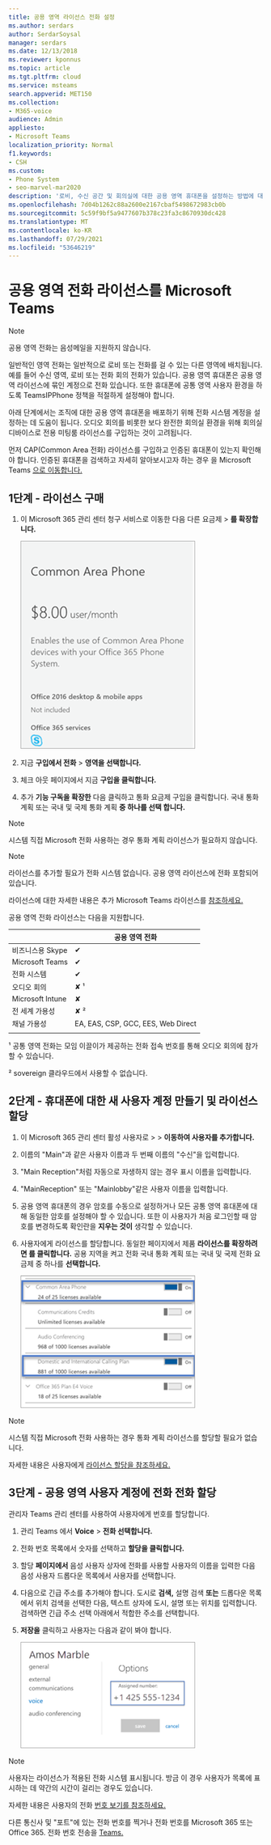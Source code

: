 ```yaml
---
title: 공용 영역 라이선스 전화 설정
ms.author: serdars
author: SerdarSoysal
manager: serdars
ms.date: 12/13/2018
ms.reviewer: kponnus
ms.topic: article
ms.tgt.pltfrm: cloud
ms.service: msteams
search.appverid: MET150
ms.collection:
- M365-voice
audience: Admin
appliesto:
- Microsoft Teams
localization_priority: Normal
f1.keywords:
- CSH
ms.custom:
- Phone System
- seo-marvel-mar2020
description: '로비, 수신 공간 및 회의실에 대한 공용 영역 휴대폰을 설정하는 방법에 대해 자세히 알아보기 '
ms.openlocfilehash: 7d04b1262c88a2600e2167cbaf5498672983cb0b
ms.sourcegitcommit: 5c59f9bf5a9477607b378c23fa3c8670930dc428
ms.translationtype: MT
ms.contentlocale: ko-KR
ms.lasthandoff: 07/29/2021
ms.locfileid: "53646219"
---
```

# <a name="set-up-the-common-area-phone-license-for-microsoft-teams"></a>공용 영역 전화 라이선스를 Microsoft Teams
> [!NOTE]
> 공용 영역 전화는 음성메일을 지원하지 않습니다.

일반적인 영역 전화는 일반적으로 로비 또는 전화를 걸 수 있는 다른 영역에 배치됩니다. 예를 들어 수신 영역, 로비 또는 전화 회의 전화가 있습니다. 공용 영역 휴대폰은 공용 영역 라이선스에 묶인 계정으로 전화 있습니다. 또한 휴대폰에 공통 영역 사용자 환경을 하도록 TeamsIPPhone 정책을 적절하게 설정해야 합니다.

아래 단계에서는 조직에 대한 공용 영역 휴대폰을 배포하기 위해 전화 시스템 계정을 설정하는 데 도움이 됩니다. 오디오 회의를 비롯한 보다 완전한 회의실 환경을 위해 회의실 디바이스로 전용 미팅룸 라이선스를 구입하는 것이 고려됩니다. 

먼저 CAP(Common Area 전화) 라이선스를 구입하고 인증된 휴대폰이 있는지 확인해야 합니다. 인증된 휴대폰을 검색하고 자세히 알아보시고자 하는 경우 을 Microsoft Teams [으로 이동합니다.](https://products.office.com/microsoft-teams/across-devices?ms.url=officecomteamsdevices&rtc=1) 

## <a name="step-1---buy-the-licenses"></a>1단계 - 라이선스 구매

1. 이 Microsoft 365 관리 센터 청구 서비스로 이동한 다음 다른 요금제  >   **를 확장합니다.**

    ![공용 영역 타일을 보여 전화 스크린샷](media/set-up-common-area-phone-image1.png)

2. 지금 **구입에서 전화**  >  **영역을 선택합니다.**

3. 체크 아웃 페이지에서 지금 **구입을 클릭합니다.**

4. 추가 **기능 구독을 확장한** 다음 클릭하고 통화 요금제 구입을 클릭합니다. 국내 통화  계획 또는 국내 및 국제 통화 계획 **중 하나를 선택 합니다.**

> [!NOTE]
> 시스템 직접 Microsoft 전화 사용하는 경우 통화 계획 라이선스가 필요하지 않습니다.

> [!NOTE]
> 라이선스를 추가할 필요가 전화 시스템 없습니다. 공용 영역 라이선스에 전화 포함되어 있습니다.

라이선스에 대한 자세한 내용은 추가 Microsoft Teams 라이선스를 [참조하세요.](./teams-add-on-licensing/microsoft-teams-add-on-licensing.md)

공용 영역 전화 라이선스는 다음을 지원합니다. 


| &nbsp;  |  공용 영역 전화  |
|---------|---------|
|비즈니스용 Skype |   &#x2714; |
|Microsoft Teams |   &#x2714; |
|전화 시스템 |    &#x2714; |
|오디오 회의 |       &#x2718; &sup1;  |
|Microsoft Intune |    &#x2718; |
|전 세계 가용성 |       &#x2718; &sup2;  |
|채널 가용성 |    EA, EAS, CSP, GCC, EES, Web Direct  |
|      |         |

&sup1; 공통 영역 전화는 모임 이끌이가 제공하는 전화 접속 번호를 통해 오디오 회의에 참가할 수 있습니다.

&sup2; sovereign 클라우드에서 사용할 수 없습니다.  



## <a name="step-2---create-a-new-user-account-for-the-phone-and-assign-the-licenses"></a>2단계 - 휴대폰에 대한 새 사용자 계정 만들기 및 라이선스 할당

1. 이 Microsoft 365 관리 센터 활성 사용자로   >    >  **이동하여 사용자를 추가합니다.**

2. 이름의 "Main"과 같은 사용자 이름과 두 번째 이름의 "수신"을 입력합니다.

3. "Main Reception"처럼 자동으로 자생하지 않는 경우 표시 이름을 입력합니다.

4. "MainReception" 또는 "Mainlobby"같은 사용자 이름을 입력합니다.

5. 공용 영역 휴대폰의 경우 암호를 수동으로 설정하거나 모든 공통 영역 휴대폰에 대해 동일한 암호를 설정해야 할 수 있습니다. 또한 이 사용자가 처음 로그인할 때 암호를 변경하도록 확인란을 **지우는 것이** 생각할 수 있습니다.

6. 사용자에게 라이선스를 할당합니다. 동일한 페이지에서 제품 **라이선스를 확장하려면 를 클릭합니다.** 공용 지역을 켜고 전화 국내 통화  계획 또는 국내 및 국제 전화 요금제 중 하나를 **선택합니다.** 

    ![국내 통화 계획 및 국내 및 국제 계획 옵션이 강조 표시된 라이선스 할당을 보여주는 스크린샷](media/set-up-common-area-phone-image2.png)

> [!NOTE]
> 시스템 직접 Microsoft 전화 사용하는 경우 통화 계획 라이선스를 할당할 필요가 없습니다.

자세한 내용은 사용자에게 [라이선스 할당을 참조하세요.](/microsoft-365/admin/manage/assign-licenses-to-users)

## <a name="step-3---assign-a-phone-number-to-the-common-area-phone-user-account"></a>3단계 - 공용 영역 사용자 계정에 전화 전화 할당

관리자 Teams 관리 센터를 사용하여 사용자에게 번호를 할당합니다.

1. 관리 Teams 에서 **Voice**  >  **전화 선택합니다.**

3.    전화 번호 목록에서 숫자를 선택하고 **할당을 클릭합니다.**

4. 할당 **페이지에서** 음성 사용자 상자에 전화를 사용할 사용자의 이름을 입력한 다음 음성 사용자 드롭다운  목록에서 사용자를 선택합니다.

5. 다음으로 긴급 주소를 추가해야 합니다. 도시로 **검색,** 설명 검색  **또는** 드롭다운 목록에서 위치 검색을 선택한 다음, 텍스트 상자에 도시, 설명 또는 위치를 입력합니다. 검색하면 긴급 주소  선택 아래에서 적합한 주소를 선택합니다.

6. **저장을** 클릭하고 사용자는 다음과 같이 봐야 합니다.

   ![스크린샷은 샘플 사용자 라이선스 할당을 보여줍니다.](media/set-up-common-area-phone-image3.png)

> [!NOTE]
> 사용자는 라이선스가 적용된 전화 시스템 표시됩니다. 방금 이 경우 사용자가 목록에 표시하는 데 약간의 시간이 걸리는 경우도 있습니다.

자세한 내용은 사용자의 전화 [번호 보기를 참조하세요.](getting-phone-numbers-for-your-users.md)

다른 통신사 및 "포트"에 있는 전화 번호를 찍거나 전화 번호를 Microsoft 365 또는 Office 365. 전화 번호 전송을 [Teams.](phone-number-calling-plans/transfer-phone-numbers-to-teams.md)
